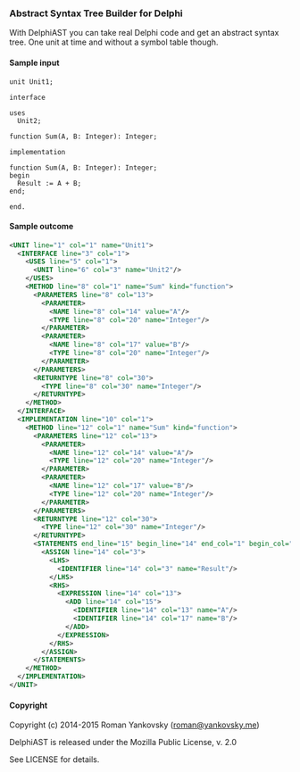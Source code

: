 ### Abstract Syntax Tree Builder for Delphi
With DelphiAST you can take real Delphi code and get an abstract syntax tree. One unit at time and without a symbol table though. 

#### Sample input
```delphi
unit Unit1;

interface

uses
  Unit2;

function Sum(A, B: Integer): Integer;

implementation

function Sum(A, B: Integer): Integer;
begin
  Result := A + B;
end;

end.
```

#### Sample outcome
```xml
<UNIT line="1" col="1" name="Unit1">
  <INTERFACE line="3" col="1">
    <USES line="5" col="1">
      <UNIT line="6" col="3" name="Unit2"/>
    </USES>
    <METHOD line="8" col="1" name="Sum" kind="function">
      <PARAMETERS line="8" col="13">
        <PARAMETER>
          <NAME line="8" col="14" value="A"/>
          <TYPE line="8" col="20" name="Integer"/>
        </PARAMETER>
        <PARAMETER>
          <NAME line="8" col="17" value="B"/>
          <TYPE line="8" col="20" name="Integer"/>
        </PARAMETER>
      </PARAMETERS>
      <RETURNTYPE line="8" col="30">
        <TYPE line="8" col="30" name="Integer"/>
      </RETURNTYPE>
    </METHOD>
  </INTERFACE>
  <IMPLEMENTATION line="10" col="1">
    <METHOD line="12" col="1" name="Sum" kind="function">
      <PARAMETERS line="12" col="13">
        <PARAMETER>
          <NAME line="12" col="14" value="A"/>
          <TYPE line="12" col="20" name="Integer"/>
        </PARAMETER>
        <PARAMETER>
          <NAME line="12" col="17" value="B"/>
          <TYPE line="12" col="20" name="Integer"/>
        </PARAMETER>
      </PARAMETERS>
      <RETURNTYPE line="12" col="30">
        <TYPE line="12" col="30" name="Integer"/>
      </RETURNTYPE>
      <STATEMENTS end_line="15" begin_line="14" end_col="1" begin_col="3">
        <ASSIGN line="14" col="3">
          <LHS>
            <IDENTIFIER line="14" col="3" name="Result"/>
          </LHS>
          <RHS>
            <EXPRESSION line="14" col="13">
              <ADD line="14" col="15">
                <IDENTIFIER line="14" col="13" name="A"/>
                <IDENTIFIER line="14" col="17" name="B"/>
              </ADD>
            </EXPRESSION>
          </RHS>
        </ASSIGN>
      </STATEMENTS>
    </METHOD>
  </IMPLEMENTATION>
</UNIT>
```

#### Copyright
Copyright (c) 2014-2015 Roman Yankovsky (roman@yankovsky.me)

DelphiAST is released under the Mozilla Public License, v. 2.0

See LICENSE for details.

